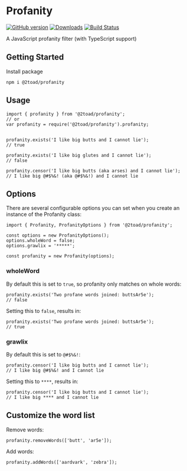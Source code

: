 # Profanity

[![GitHub version](https://badge.fury.io/gh/2Toad%2FProfanity.svg)](https://badge.fury.io/gh/2Toad%2FProfanity)
[![Downloads](https://img.shields.io/npm/dm/@2toad/profanity.svg)](https://www.npmjs.com/package/@2toad/profanity)
[![Build Status](https://travis-ci.org/2Toad/Profanity.svg?branch=master)](https://travis-ci.org/2Toad/Profanity)

A JavaScript profanity filter (with TypeScript support)

## Getting Started

Install package

```
npm i @2toad/profanity
```

## Usage

```
import { profanity } from '@2toad/profanity';
// or
var profanity = require('@2toad/profanity').profanity;


profanity.exists('I like big butts and I cannot lie');
// true

profanity.exists('I like big glutes and I cannot lie');
// false

profanity.censor('I like big butts (aka arses) and I cannot lie');
// I like big @#$%&! (aka @#$%&!) and I cannot lie
```

## Options
There are several configurable options you can set when you create an instance of the Profanity class:

```
import { Profanity, ProfanityOptions } from '@2toad/profanity';

const options = new ProfanityOptions();
options.wholeWord = false;
options.grawlix = '*****';

const profanity = new Profanity(options);
```

### wholeWord

By default this is set to `true`, so profanity only matches on whole words:
```
profanity.exists('Two profane words joined: buttsAr5e');
// false
```

Setting this to `false`, results in:
```
profanity.exists('Two profane words joined: buttsAr5e');
// true
```

### grawlix

By default this is set to `@#$%&!`:
```
profanity.censor('I like big butts and I cannot lie');
// I like big @#$%&! and I cannot lie
```

Setting this to `****`, results in:
```
profanity.censor('I like big butts and I cannot lie');
// I like big **** and I cannot lie
```

## Customize the word list

Remove words:
```
profanity.removeWords(['butt', 'ar5e']);
```

Add words:
```
profanity.addWords(['aardvark', 'zebra']);
```
